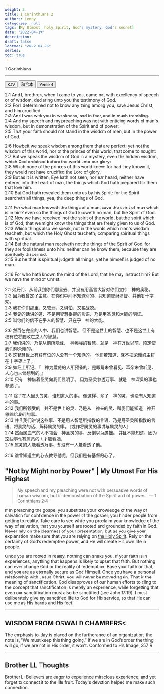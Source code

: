 ```yaml
---
weight: 2
title: 1 Corinthians 2
authors: Lenny
categories: null
tags: [My Utmost, holy Spirit, God's mystery, God's secret]
date: "2022-04-19"
description: 
draft: false
lastmod: "2022-04-26"
series:
toc: true
---
```

1 Corinthians
<!--more-->
---

<!-- Tab links -->
<div class="tab">
  <button class="tablinks active" onclick="tablabel(event, 'english')">KJV</button>
  <button class="tablinks" onclick="tablabel(event, 'chinese')">和合本</button>
  <button class="tablinks active" onclick="tablabel(event, 'devotion1')">Verse 4</button>
</div>

<!-- Tab content -->
<div id="english" class="tabcontent" style="display:block">

2:1 And I, brethren, when I came to you, came not with excellency of speech or of wisdom, declaring unto you the testimony of God.  
2:2 For I determined not to know any thing among you, save Jesus Christ, and him crucified.  
2:3 And I was with you in weakness, and in fear, and in much trembling.  
2:4 And my speech and my preaching was not with enticing words of man's wisdom, but in demonstration of the Spirit and of power:  
2:5 That your faith should not stand in the wisdom of men, but in the power of God.  

2:6 Howbeit we speak wisdom among them that are perfect: yet not the wisdom of this world, nor of the princes of this world, that come to nought:  
2:7 But we speak the wisdom of God in <a class = "blue">a mystery</a>, even the hidden wisdom, which God ordained before the world unto our glory:  
2:8 Which none of the princes of this world knew: for had they known it, they would not have crucified the Lord of glory.  
2:9 But as it is written, Eye hath not seen, nor ear heard, neither have entered into the heart of man, the things which God hath prepared for them that love him.  
2:10 But God hath revealed them unto us by his Spirit: for the Spirit searcheth all things, yea, the deep things of God.  

2:11 For what man knoweth the things of a man, save the spirit of man which is in him? even so the things of God knoweth no man, but the Spirit of God.  
2:12 Now we have received, not the spirit of the world, but the spirit which is of God; that we might know the things that are freely given to us of God.  
2:13 Which things also we speak, not in the words which man's wisdom teacheth, but which the Holy Ghost teacheth; comparing spiritual things with spiritual.  
2:14 But the natural man receiveth not the things of the Spirit of God: for they are foolishness unto him: neither can he know them, because they are spiritually discerned.  
2:15 But he that is spiritual judgeth all things, yet he himself is judged of no man.  

2:16 For who hath known the mind of the Lord, that he may instruct him? But we have the mind of Christ.  
</div>

<div id="chinese" class="tabcontent">

2:1 弟兄们、从前我到你们那里去、并没有用高言大智对你们宣传　神的奥秘。  
2:2 因为我曾定了主意、在你们中间不知道别的、只知道耶稣基督、并他钉十字架。  
2:3 我在你们那里、又软弱、又惧怕、又甚战兢。  
2:4 我说的话讲的道、不是用智慧委婉的言语、乃是用圣灵和大能的明证。  
2:5 叫你们的信不在乎人的智慧、只在乎　神的大能。  

2:6 然而在完全的人中、我们也讲智慧。  但不是这世上的智慧、也不是这世上有权有位将要败亡之人的智慧。  
2:7 我们讲的、乃是从前所隐藏、　神奥秘的智慧、就是　神在万世以前、预定使我们得荣耀的。  
2:8 这智慧世上有权有位的人没有一个知道的。  他们若知道、就不把荣耀的主钉在十字架上了。  
2:9 如经上所记、『　神为爱他的人所预备的、是眼睛未曾看见、耳朵未曾听见、人心也未曾想到的。』  
2:10 只有　神借着圣灵向我们显明了。  因为圣灵参透万事、就是　神深奥的事也参透了。  

2:11 除了在人里头的灵、谁知道人的事。  像这样、除了　神的灵、也没有人知道　神的事。  
2:12 我们所领受的、并不是世上的灵、乃是从　神来的灵、叫我们能知道　神开恩赐给我们的事。  
2:13 并且我们讲说这些事、不是用人智慧所指教的言语、乃是用圣灵所指教的言语、将属灵的话、解释属灵的事。〔或作将属灵的事讲与属灵的人〕  
2:14 然而属血气的人不领会　神圣灵的事、反倒以为愚拙。  并且不能知道、因为这些事惟有属灵的人才能看透。  
2:15 属灵的人能看透万事、却没有一人能看透了他。  

2:16 谁曾知道主的心去教导他呢。但我们是有基督的心了。  

</div>


<div id="devotion1" class="tabcontent">
<h2>"Not by Might nor by Power" | My Utmost For His Highest</h2>

> My speech and my preaching were not with persuasive words of human wisdom, but in demonstration of the Spirit and of power… 
> — 1 Corinthians 2:4


If in preaching the gospel you substitute your knowledge of the way of salvation for confidence in the power of the gospel, you hinder people from getting to reality. Take care to see while you proclaim your knowledge of the way of salvation, that you yourself are rooted and grounded by faith in God. Never rely on the clearness of your presentation, but as you give your explanation make sure that you are relying on <u class = "red">the Holy Spirit</u>. Rely on the certainty of God’s redemptive power, and He will create His own life in people.  

Once you are rooted in reality, nothing can shake you. If your faith is in experiences, anything that happens is likely to upset that faith. But nothing can ever change God or the reality of redemption. Base your faith on that, and you are as eternally secure as God Himself. Once you have a personal relationship with Jesus Christ, you will never be moved again. That is the meaning of sanctification. God disapproves of our human efforts to cling to the concept that sanctification is merely an experience, while forgetting that even our sanctification must also be sanctified (see John 17:19). I must deliberately give my sanctified life to God for His service, so that He can use me as His hands and His feet.

----

<h2>WISDOM FROM OSWALD CHAMBERS<</h2>  

The emphasis to-day is placed on the furtherance of an organization; the note is, “We must keep this thing going.” If we are in God’s order the thing will go; if we are not in His order, it won’t.  Conformed to His Image, 357 R


----

<h2>Brother LL Thoughts</h2>
Brother L: Believers are eager to experience miraclous experience, and yet forget to connect it to the life fruit.  Today's devotion helped me make such connection.

</div>
